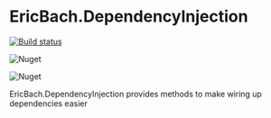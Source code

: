 # EricBach.DependencyInjection
[![Build status](https://ci.appveyor.com/api/projects/status/w14qex0mda6e267m?svg=true)](https://ci.appveyor.com/project/eric-bach/ericbach-dependencyinjection)

![Nuget](https://img.shields.io/nuget/v/EricBach.DependencyInjection)

![Nuget](https://img.shields.io/nuget/dt/EricBach.DependencyInjection)

EricBach.DependencyInjection provides methods to make wiring up dependencies easier
